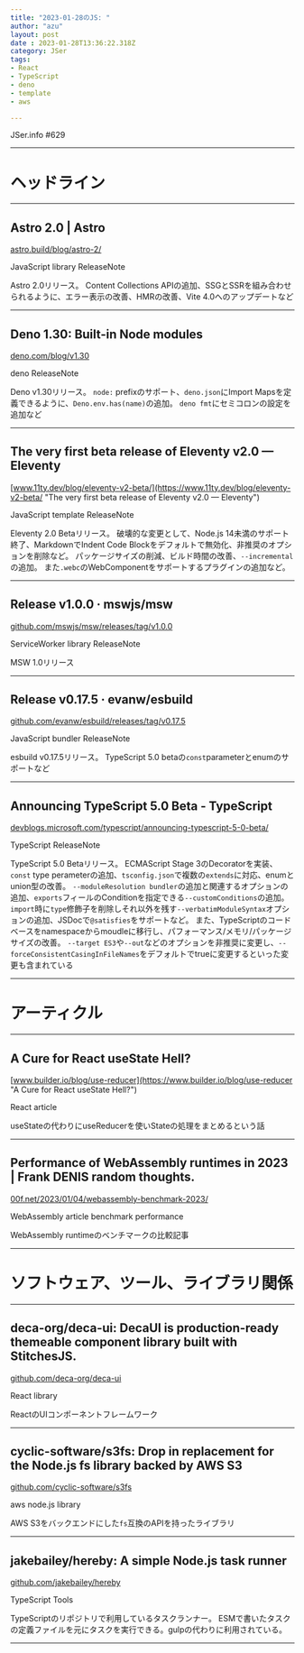 ```yaml
---
title: "2023-01-28のJS: "
author: "azu"
layout: post
date : 2023-01-28T13:36:22.318Z
category: JSer
tags:
- React
- TypeScript
- deno
- template
- aws

---
```


JSer.info #629

----

<h1 class="site-genre">ヘッドライン</h1>

----

## Astro 2.0 | Astro
[astro.build/blog/astro-2/](https://astro.build/blog/astro-2/ "Astro 2.0 | Astro")
<p class="jser-tags jser-tag-icon"><span class="jser-tag">JavaScript</span> <span class="jser-tag">library</span> <span class="jser-tag">ReleaseNote</span></p>

Astro 2.0リリース。
Content Collections APIの追加、SSGとSSRを組み合わせられるように、エラー表示の改善、HMRの改善、Vite 4.0へのアップデートなど


----

## Deno 1.30: Built-in Node modules
[deno.com/blog/v1.30](https://deno.com/blog/v1.30 "Deno 1.30: Built-in Node modules")
<p class="jser-tags jser-tag-icon"><span class="jser-tag">deno</span> <span class="jser-tag">ReleaseNote</span></p>

Deno v1.30リリース。
`node:` prefixのサポート、`deno.json`にImport Mapsを定義できるように、`Deno.env.has(name)`の追加。
`deno fmt`にセミコロンの設定を追加など


----

## The very first beta release of Eleventy v2.0 — Eleventy
[www.11ty.dev/blog/eleventy-v2-beta/](https://www.11ty.dev/blog/eleventy-v2-beta/ "The very first beta release of Eleventy v2.0 — Eleventy")
<p class="jser-tags jser-tag-icon"><span class="jser-tag">JavaScript</span> <span class="jser-tag">template</span> <span class="jser-tag">ReleaseNote</span></p>

Eleventy 2.0 Betaリリース。
破壊的な変更として、Node.js 14未満のサポート終了、MarkdownでIndent Code Blockをデフォルトで無効化、非推奨のオプションを削除など。
パッケージサイズの削減、ビルド時間の改善、`--incremental`の追加。
また`.webc`のWebComponentをサポートするプラグインの追加など。


----

## Release v1.0.0 · mswjs/msw
[github.com/mswjs/msw/releases/tag/v1.0.0](https://github.com/mswjs/msw/releases/tag/v1.0.0 "Release v1.0.0 · mswjs/msw")
<p class="jser-tags jser-tag-icon"><span class="jser-tag">ServiceWorker</span> <span class="jser-tag">library</span> <span class="jser-tag">ReleaseNote</span></p>

MSW 1.0リリース


----

## Release v0.17.5 · evanw/esbuild
[github.com/evanw/esbuild/releases/tag/v0.17.5](https://github.com/evanw/esbuild/releases/tag/v0.17.5 "Release v0.17.5 · evanw/esbuild")
<p class="jser-tags jser-tag-icon"><span class="jser-tag">JavaScript</span> <span class="jser-tag">bundler</span> <span class="jser-tag">ReleaseNote</span></p>

esbuild v0.17.5リリース。
TypeScript 5.0 betaの`const`parameterとenumのサポートなど


----

## Announcing TypeScript 5.0 Beta - TypeScript
[devblogs.microsoft.com/typescript/announcing-typescript-5-0-beta/](https://devblogs.microsoft.com/typescript/announcing-typescript-5-0-beta/ "Announcing TypeScript 5.0 Beta - TypeScript")
<p class="jser-tags jser-tag-icon"><span class="jser-tag">TypeScript</span> <span class="jser-tag">ReleaseNote</span></p>

TypeScript 5.0 Betaリリース。
ECMAScript Stage 3のDecoratorを実装、`const` type perameterの追加、`tsconfig.json`で複数の`extends`に対応、enumとunion型の改善。
`--moduleResolution bundler`の追加と関連するオプションの追加、`exports`フィールのConditionを指定できる`--customConditions`の追加。
`import`時に`type`修飾子を削除しそれ以外を残す`--verbatimModuleSyntax`オプションの追加、JSDocで`@satisfies`をサポートなど。
また、TypeScriptのコードベースをnamespaceからmoudleに移行し、パフォーマンス/メモリ/パッケージサイズの改善。
`--target ES3`や`--out`などのオプションを非推奨に変更し、`--forceConsistentCasingInFileNames`をデフォルトでtrueに変更するといった変更も含まれている


----
<h1 class="site-genre">アーティクル</h1>

----

## A Cure for React useState Hell?
[www.builder.io/blog/use-reducer](https://www.builder.io/blog/use-reducer "A Cure for React useState Hell?")
<p class="jser-tags jser-tag-icon"><span class="jser-tag">React</span> <span class="jser-tag">article</span></p>

useStateの代わりにuseReducerを使いStateの処理をまとめるという話


----

## Performance of WebAssembly runtimes in 2023 | Frank DENIS random thoughts.
[00f.net/2023/01/04/webassembly-benchmark-2023/](https://00f.net/2023/01/04/webassembly-benchmark-2023/ "Performance of WebAssembly runtimes in 2023 | Frank DENIS random thoughts.")
<p class="jser-tags jser-tag-icon"><span class="jser-tag">WebAssembly</span> <span class="jser-tag">article</span> <span class="jser-tag">benchmark</span> <span class="jser-tag">performance</span></p>

WebAssembly runtimeのベンチマークの比較記事


----
<h1 class="site-genre">ソフトウェア、ツール、ライブラリ関係</h1>

----

## deca-org/deca-ui: DecaUI is production-ready themeable component library built with StitchesJS.
[github.com/deca-org/deca-ui](https://github.com/deca-org/deca-ui "deca-org/deca-ui: DecaUI is production-ready themeable component library built with StitchesJS.")
<p class="jser-tags jser-tag-icon"><span class="jser-tag">React</span> <span class="jser-tag">library</span></p>

ReactのUIコンポーネントフレームワーク


----

## cyclic-software/s3fs: Drop in replacement for the Node.js fs library backed by AWS S3
[github.com/cyclic-software/s3fs](https://github.com/cyclic-software/s3fs "cyclic-software/s3fs: Drop in replacement for the Node.js fs library backed by AWS S3")
<p class="jser-tags jser-tag-icon"><span class="jser-tag">aws</span> <span class="jser-tag">node.js</span> <span class="jser-tag">library</span></p>

AWS S3をバックエンドにした`fs`互換のAPIを持ったライブラリ


----

## jakebailey/hereby: A simple Node.js task runner
[github.com/jakebailey/hereby](https://github.com/jakebailey/hereby "jakebailey/hereby: A simple Node.js task runner")
<p class="jser-tags jser-tag-icon"><span class="jser-tag">TypeScript</span> <span class="jser-tag">Tools</span></p>

TypeScriptのリポジトリで利用しているタスクランナー。
ESMで書いたタスクの定義ファイルを元にタスクを実行できる。gulpの代わりに利用されている。


----
